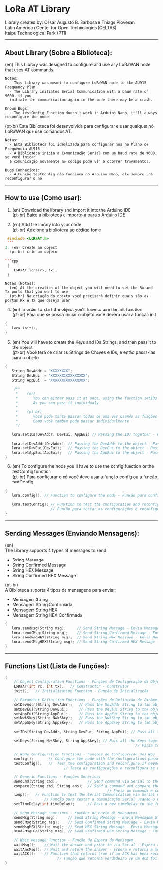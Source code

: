 # LoRa AT Library
Library created by: Cesar Augusto B. Barbosa e Thiago Piovesan  
Latin American Center for Open Technologies (CELTAB)    
Itaipu Technological Park (PTI)

***
## About Library (Sobre a Biblioteca):
  (en)
    This Library was designed to configure and use any LoRaWAN node
    that uses AT commands.

    Notes:
      - This Library was meant to configure LoRaWAN node to the AU915 Frequency Plan
      - The Library initiates Serial Communication with a baud rate of 9600, if you 
      initiate the communication again in the code there may be a crash.
      
    Known Bugs:
      - The testConfig Function doesn't work in Arduino Nano, it'll always reconfigure the node
          

  (pt-br)
    Esta Biblioteca foi desenvolvida para configurar e usar qualquer
    nó LoRaWAN que use comandos AT.
 
    Notas:
      - Esta Biblioteca foi idealizada para configurar nós no Plano de Frequência AU915
      - A Biblioteca inicia a Comunicação Serial com um baud rate de 9600, se você inicar
      a comunicação novamente no código pode vir a ocorrer travamentos.
      
    Bugs Conhecidos:
      - A Função testConfig não funciona no Arduino Nano, ele sempre irá reconfigurar o nó
          

***
## How to use (Como usar):
  1. (en) Download the library and import it into the Arduino IDE  
     (pt-br) Baixe a biblioteca e importe-a para o Arduino IDE
      
  2. (en) Add the library into your code  
     (pt-br) Adicione a biblioteca ao código fonte
      
   ```cpp
	#include <LoRaAT.h>
	```
  3. (en) Create an object  
     (pt-br) Crie um objeto
     
   ```cpp
	{
	   LoRaAT lora(rx, tx);
	}
   ```
    Notes (Notas):
      (en) At the creation of the object you will need to set the Rx and Tx ports that you want to use
      (pt-br) Na criação do objeto você precisará definir quais são as portas Rx e Tx que deseja usar
  
  4.  (en) In order to start the object you'll have to use the init function  
       (pt-br) Para que se possa iniciar o objeto você deverá usar a função init
       
   ```cpp
   {
      lora.init();
   }
   ```
   
  5. (en) You will have to create the Keys and IDs Strings, and then pass it to the object  
     (pt-br) Você terá de criar as Strings de Chaves e IDs, e então passa-las para o objeto
     
   ```cpp
   {
      String DevAddr = "XXXXXXXX";
      String DevEui  = "XXXXXXXXXXXXXXXX";
      String AppEui  = "XXXXXXXXXXXXXXXX";
    
       /**
        *    (en) 
        *       You can either pass it at once, using the function setIDs and/or setKeys
        *       As you can pass it individualy
        *
        *    (pt-br) 
        *       Você pode tanto passar todas de uma vez usando as funções setIDs e/ou setKeys
        *       Como você também pode passar individualmente
        */
    
      lora.setIDs(DevAddr, DevEui, AppEui) // Passing the IDs together - Passando os IDs juntos
     
      lora.setDevAddr(DevAddr); // Passing the DevAddr to the object - Passando o DevAddr para o objeto
      lora.setDevEui(DevEui);   // Passing the DevEui to the object - Passando o DevEui para o objeto
      lora.setAppEui(AppEui);   // Passing the AppEui to the object - Passando o AppEui para o objeto
   }
   ```
   6. (en) To configure the node you'll have to use the config function or the testConfig function  
      (pt-br) Para configurar o nó você deve usar a função config ou a função testConfig
   
   ```cpp
   {
      lora.config(); // Function to configure the node - Função para configurar o nó
      
      lora.testConfig); // Function to test the configuration and reconfigure if needed
                        // Função para testar as configurações e reconfigurar se necessário
   }
   ```
   
***
## Sending Messages (Enviando Mensagens):
   (en)  
   The Library supports 4 types of messages to send:  
   * String Message  
   * String Confirmed Message  
   * String HEX Message  
   * String Confirmed HEX Message  
   
   (pt-br)  
   A Biblioteca suporta 4 tipos de mensagens para enviar:  
   * Mensagem String  
   * Mensagem String Confirmada  
   * Mensagem String HEX  
   * Mensagem String HEX Confirmada
   
   ```cpp
   {
      lora.sendMsg(String msg);     // Send String Message - Envia Mensagem String
      lora.sendCMsg(String msg);    // Send String Confirmed Message - Envia Mensagem String Confirmada
      lora.sendMsgHEX(String msg);  // Send String Hex Message - Envia Mensagem String HEX
      lora.sendCMsgHEX(String msg); // Send String Confirmed HEX Message - Envia Mensagem String HEX Confirmada
  }
  ```
  
***
## Functions List (Lista de Funções):
  ```cpp
  {
      // Object Configuration Functions - Funções de Configuração do Objeto
      LoRaAT(int rx, int tx);   // Constructor - Construtor
      init();   // Initialization Function - Função de Inicialização
      
      // Parameter Definition Functions - Funções de Definição de Parâmetros
      setDevAddr(String DevAddr);   // Pass the DevAddr String to the object - Passa a String do DevAddr para o objeto
      setDevEui(String DevEui);     // Pass the DevEui String to the object - Passa a String do DevEui para o objeto
      setAppEui(String AppEui);     // Pass the AppEui String to the object - Passa a String do AppEui para o objeto
      setNwkSkey(String NwkSkey);   // Pass the NwkSkey String to the object - Passa a String do NwkSkey para o objeto
      setAppSkey(String AppSkey);   // Pass the AppSkey String to the object - Para a String do AppSkey para o objeto
      
      setIDs(String DevAddr, String DevEui, String AppEui); // Pass all the IDs together to the object
   																			// Passa todos IDs juntos para o objeto
      setKeys(String NwkSkey, String AppSkey); // Pass all the Keys together to the object 
															  // Passa todas as Keys juntas para o objeto
      
      // Node Configuration Functions - Funções de Configuração dos Nós
      config();       // Configure the node with the configurations passed - Configura o nó com as configurações passadas
      testConfig();   //  Test the configuration and reconfigure if needed, returns true if succeeded and false if not
	  						 // Testa as configurações e reconfigura se necessário, retorna verdadeiro se bem sucedido e falso caso não for

      // Generic Functions - Funções Genéricas
      sendCmd(String cmd);              // Send command via Serial to the node - Envia comandos para o nó via Serial
      compare(String cmd, String ans);  // Send a command and compare the received answer
			   									 // Envia um comando e compara a resposta recebida
      loop();   // Function to test the Serial Communication via Serial Console
  				    // Função para testar a comunicação Serial usando o Console Serial
      setTimeDelay(int timeDelay);      // Pass a new timeDelay to the functions - Passa um novo timeDelay para as funções
      
      // Send Message Functions - Funções de Envio de Mensagens
      sendMsg(String msg);     // Send String Message - Envia Mensagem String
      sendCMsg(String msg);    // Send Confirmed String Message - Envia Mensagem String Confirmada
      sendMsgHEX(String msg);  // Send HEX String Message - Envia Mensagem String HEX
      sendCMsgHEX(String msg); // Send Confirmed HEX String Message - Envia Mensagem String HEX Confirmada
      
      // Wait Message Function - Função de Espera de Mensagem
      waitMsg();    // Wait the answer and print in via Serial - Espera a mensagem e imprime via Serial
      waitAnsMsg(); // Wait and return the answer - Espera e retorna a mensagem - (delay = timedelay*2)
      waitACK();    // Function that returns true if an ACK has been received or false if not received
						  // Função que retorna verdadeiro se um ACK foi recebido e falso caso não tenha recebido
}
```

